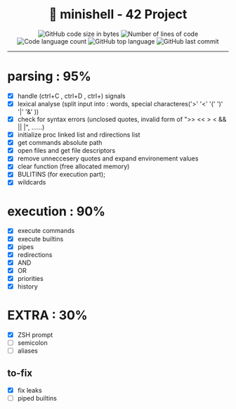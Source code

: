 <h1 align="center">
	📖 minishell - 42 Project
</h1>

<p align="center">
	<img alt="GitHub code size in bytes" src="https://img.shields.io/github/languages/code-size/abdeljalil-salhi/minishell?color=lightblue" />
	<img alt="Number of lines of code" src="https://img.shields.io/tokei/lines/github/abdeljalil-salhi/minishell?color=critical" />
	<img alt="Code language count" src="https://img.shields.io/github/languages/count/abdeljalil-salhi/minishell?color=yellow" />
	<img alt="GitHub top language" src="https://img.shields.io/github/languages/top/abdeljalil-salhi/minishell?color=blue" />
	<img alt="GitHub last commit" src="https://img.shields.io/github/last-commit/abdeljalil-salhi/minishell?color=green" />
</p>

---

# parsing : 95%
 - [X] handle (ctrl+C , ctrl+D , ctrl+\) signals
 - [X] lexical analyse (split input into : words, special characteres('>' '<' '(' ')' '|' '&' ))
 - [X] check for syntax errors (unclosed quotes, invalid form of ">> << > < && || |", ......)
 - [X] initialize proc linked list and rdirections list
 - [X] get commands absolute path
 - [X] open files and get file descriptors
 - [X] remove unneccesery quotes and expand environement values
 - [X] clear function (free allocated memory)
 - [X] BULITINS (for execution part);
 - [X] wildcards

# execution : 90%
 - [X] execute commands
 - [X] execute builtins
 - [X] pipes
 - [X] redirections
 - [X] AND
 - [X] OR
 - [X] priorities
 - [X] history

 # EXTRA : 30%
 - [X] ZSH prompt
 - [ ] semicolon
 - [ ] aliases

## to-fix
- [X] fix leaks
- [ ] piped builtins
